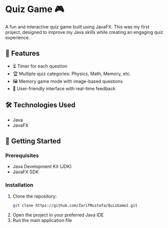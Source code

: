 # Quiz Game 🎮  

A fun and interactive quiz game built using JavaFX. This was my first project, designed to improve my Java skills while creating an engaging quiz experience.  

## 📝 Features  
- ⏳ Timer for each question  
- 🏆 Multiple quiz categories: Physics, Math, Memory, etc.  
- 🖼️ Memory game mode with image-based questions  
- 🎯 User-friendly interface with real-time feedback  

## 🛠️ Technologies Used  
- Java  
- JavaFX  

## 🚀 Getting Started  

### Prerequisites  
- Java Development Kit (JDK)  
- JavaFX SDK  

### Installation  
1. Clone the repository:  
   ```sh
   git clone https://github.com/ZarifMustafa/QuizGame2.git
2. Open the project in your preferred Java IDE
3. Run the main application file
